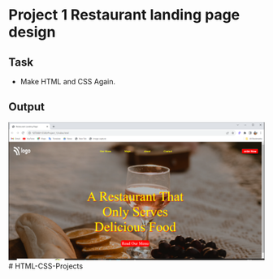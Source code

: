 # Project 1 Restaurant landing page design 
## Task
- Make HTML and CSS Again.
## Output

![Project 1](./output.png)
#   H T M L - C S S - P r o j e c t s 
 
 